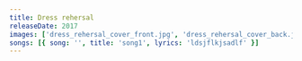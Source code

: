 ```yaml
---
title: Dress rehersal
releaseDate: 2017
images: ['dress_rehersal_cover_front.jpg', 'dress_rehersal_cover_back.jpg']
songs: [{ song: '', title: 'song1', lyrics: 'ldsjflkjsadlf' }]
---
```

